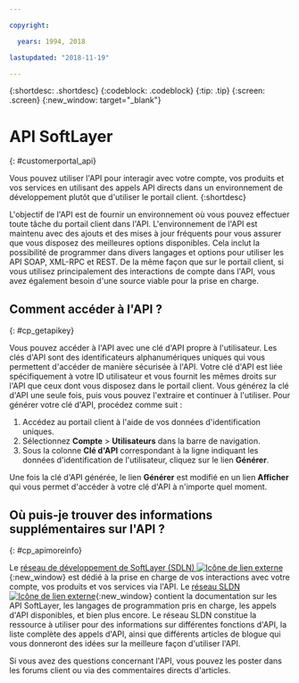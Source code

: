 ```yaml
---

copyright:

  years: 1994, 2018

lastupdated: "2018-11-19"

---
```


{:shortdesc: .shortdesc}
{:codeblock: .codeblock}
{:tip: .tip}
{:screen: .screen}
{:new_window: target="_blank"}


# API SoftLayer
{: #customerportal_api}

Vous pouvez utiliser l'API pour interagir avec votre compte, vos produits et vos services en utilisant des appels API directs dans un environnement de développement plutôt que d'utiliser le portail client.
{:shortdesc}

L'objectif de l'API est de fournir un environnement où vous pouvez effectuer toute tâche du portail client dans l'API. L'environnement de l'API est maintenu avec des ajouts et des mises à jour fréquents pour vous assurer que vous disposez des meilleures options disponibles. Cela inclut la possibilité de programmer dans divers langages et options pour utiliser les API SOAP, XML-RPC et REST. De la même façon que sur le portail client, si vous utilisez principalement des interactions de compte dans l'API, vous avez également besoin d'une source viable pour la prise en charge.

## Comment accéder à l'API ?
{: #cp_getapikey}

Vous pouvez accéder à l'API avec une clé d'API propre à l'utilisateur. Les clés d'API sont des identificateurs alphanumériques uniques qui vous permettent d'accéder de manière sécurisée à l'API. Votre clé d'API est liée spécifiquement à votre ID utilisateur et vous fournit les mêmes droits sur l'API que ceux dont vous disposez dans le portail client. Vous générez la clé d'API une seule fois, puis vous pouvez l'extraire et continuer à l'utiliser. Pour générer votre clé d'API, procédez comme suit :

1. Accédez au portail client à l'aide de vos données d'identification uniques.
2. Sélectionnez **Compte** > **Utilisateurs** dans la barre de navigation.
3. Sous la colonne **Clé d'API** correspondant à la ligne indiquant les données d'identification de l'utilisateur, cliquez sur le lien **Générer**.

Une fois la clé d'API générée, le lien **Générer** est modifié en un lien **Afficher** qui vous permet d'accéder à votre clé d'API à n'importe quel moment.

## Où puis-je trouver des informations supplémentaires sur l'API ?
{: #cp_apimoreinfo}

Le [réseau de développement de SoftLayer (SDLN) ![Icône de lien externe](../icons/launch-glyph.svg)](http://sldn.softlayer.com/){:new_window} est dédié à la prise en charge de vos interactions avec votre compte, vos produits et vos services via l'API. Le [réseau SLDN ![Icône de lien externe](../icons/launch-glyph.svg)](http://sldn.softlayer.com/){:new_window} contient la documentation sur les API SoftLayer, les langages de programmation pris en charge, les appels d'API disponibles, et bien plus encore. Le réseau SLDN constitue la ressource à utiliser pour des informations sur différentes fonctions d'API, la liste complète des appels d'API, ainsi que différents articles de blogue qui vous donneront des idées sur la meilleure façon d'utiliser l'API.


Si vous avez des questions concernant l'API, vous pouvez les poster dans les forums client ou via des commentaires directs d'articles.
